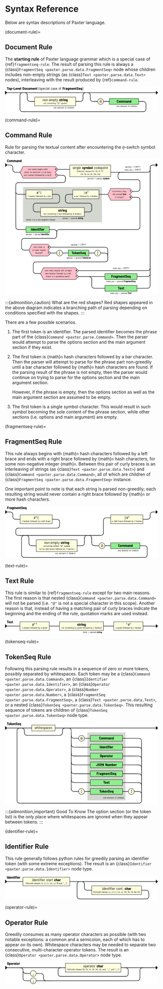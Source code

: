 # Syntax Reference

Below are syntax descriptions of Paxter language.


(document-rule)=
## Document Rule

The **starting rule** of Paxter language grammar
which is a special case of {ref}`fragmentseq-rule`.
The result of parsing this rule is always
a {class}`FragmentSeq <paxter.parse.data.FragmentSeq>` node
whose children includes non-empty strings
(as {class}`Text <paxter.parse.data.Text>` nodes),
interleaving with the result produced by {ref}`command-rule`.

![](../_static/Document.png)


(command-rule)=
## Command Rule

Rule for parsing the textual content after
encountering the `@`-switch symbol character.

![](../_static/Command.png)

:::{admonition,caution} What are the red shapes?
Red shapes appeared in the above diagram indicates a branching path
of parsing depending on conditions specified with the shapes.
:::

There are a few possible scenarios.

1. The first token is an identifier.
   The parsed identifier becomes the phrase part of the
   {class}`Command <paxter.parse.Command>`.
   Then the parser would attempt to parse the options section
   and the main argument section if they exist.
2. The first token is {math}`n` hash characters followed by a bar character.
   Then the parser will attempt to parse for the phrase part non-greedily
   until a bar character followed by {math}`n` hash characters are found.
   If the parsing result of the phrase is not empty,
   then the parser would continue on trying to parse for the options section
   and the main argument section.

   However, if the phrase is empty, then the options section
   as well as the main argument section are assumed to be empty.

3. The first token is a single symbol character.
   This would result in such symbol becoming the sole content of the phrase section,
   while other sections (i.e. options and main argument) are empty.


(fragmentseq-rule)=
## FragmentSeq Rule

This rule always begins with {math}`n` hash characters followed by a left brace
and ends with a right brace followed by {math}`n` hash characters,
for some non-negative integer {math}`n`.
Between this pair of curly braces is an interleaving of strings
(as {class}`Text <paxter.parse.data.Text>`)
and {class}`Command <paxter.parse.data.Command>`,
all of which are children of {class}`FragmentSeq <paxter.parse.data.FragmentSeq>` instance.

One important point to note is that each string is parsed non-greedily;
each resulting string would never contain a right brace
followed by {math}`n` or more hash characters.

![](../_static/FragmentSeq.png)


(text-rule)=
## Text Rule

This rule is similar to {ref}`fragmentseq-rule` except for two main reasons.
The first reason is that nested {class}`Command <paxter.parse.data.Command>`
will not be parsed (i.e. `"@"` is not a special character in this scope).
Another reason is that, instead of having a matching pair of curly braces
indicate the beginning and the ending of the rule,
quotation marks are used instead.

![](../_static/Text.png)


(tokenseq-rule)=
## TokenSeq Rule

Following this parsing rule results in a sequence of zero or more tokens,
possibly separated by whitespaces.
Each token may be a {class}`Command <paxter.parse.data.Command>`,
an {class}`Identifier <paxter.parse.data.Identifier>`,
an {class}`Operator <paxter.parse.data.Operator>`,
a {class}`Number <paxter.parse.data.Number>`,
a {class}`FragmentSeq <paxter.parse.data.FragmentSeq>`,
a {class}`Text <paxter.parse.data.Text>`,
or a nested {class}`TokenSeq <paxter.parse.data.TokenSeq>`.
This resulting sequence of tokens are children of
{class}`TokenSeq <paxter.parse.data.TokenSeq>` node type.

![](../_static/TokenSeq.png)

:::{admonition,important} Good To Know
The option section (or the token list) is the only place where whitespaces
are ignored when they appear between tokens.
:::


(identifier-rule)=
## Identifier Rule

This rule generally follows python rules for greedily parsing
an identifier token (with some extreme exceptions).
The result is an {class}`Identifier <paxter.parse.data.Identifier>` node type.

![](../_static/Identifier.png)


(operator-rule)=
## Operator Rule

Greedily consumes as many operator characters as possible
(with two notable exceptions: a common and a semicolon,
each of which has to appear on its own).
Whitespace characters may be needed to separate two consecutive,
multi-character operator tokens.
The result is an {class}`Operator <paxter.parse.data.Operator>` node type.

![](../_static/Operator.png)

